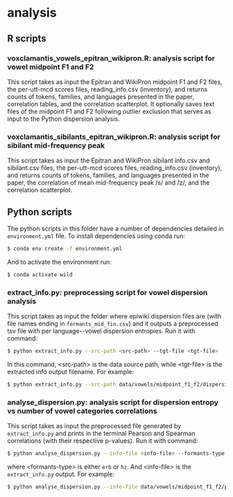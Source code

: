 # analysis

## R scripts

### voxclamantis_vowels_epitran_wikipron.R: analysis script for vowel midpoint F1 and F2

This script takes as input the Epitran and WikiPron midpoint F1 and F2 files, the per-utt-mcd scores files, reading_info.csv (inventory), and returns counts of tokens, families, and languages presented in the paper, correlation tables, and the correlation scatterplot. It optionally saves text files of the midpoint F1 and F2 following outlier exclusion that serves as input to the Python dispersion analysis.

### voxclamantis_sibilants_epitran_wikipron.R: analysis script for sibilant mid-frequency peak

This script takes as input the Epitran and WikiPron sibilant info.csv and sibilant.csv files, the per-utt-mcd scores files, reading_info.csv (inventory), and returns counts of tokens, families, and languages presented in the paper, the correlation of mean mid-frequency peak /s/ and /z/, and the correlation scatterplot. 

## Python scripts

The python scripts in this folder have a number of dependencies detailed in `environment.yml` file. To install dependencies using conda run:
```bash
$ conda env create -f environment.yml
```
And to activate the environment run:
```bash
$ conda activate wild
```

### extract_info.py: preprocessing script for vowel dispersion analysis

This script takes as input the folder where epiwiki dispersion files are (with file names ending in `formants_mid_fin.csv`) and it outputs a preprocessed tsv file with per language--vowel dispersion entropies. Run it with command:
```bash
$ python extract_info.py --src-path <src-path> --tgt-file <tgt-file>
```
In this command, \<src-path\> is the data source path, while \<tgt-file\> is the extracted info output filename. For example:
```bash
$ python extract_info.py --src-path data/vowels/midpoint_f1_f2/dispersion_input_epiwiki/ --tgt-file data/vowels/midpoint_f1_f2/preprocessed.tsv
```
  
### analyse_dispersion.py: analysis script for dispersion entropy vs number of vowel categories correlations

This script takes as input the preprocessed file generated by `extract_info.py` and prints in the terminal Pearson and Spearman correlations (with their respective p-values). Run it with command:
```bash
$ python analyse_dispersion.py --info-file <info-file> --formants-type <formants-type>
```
where \<formants-type\> is either `erb` or `hz`. And \<info-file\> is the `extract_info.py` output. For example:
```bash
$ python analyse_dispersion.py --info-file data/vowels/midpoint_f1_f2/preprocessed.tsv --formants-type erb
```
